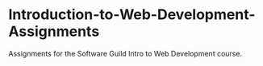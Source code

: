 # Introduction-to-Web-Development-Assignments

Assignments for the Software Guild Intro to Web Development course.
